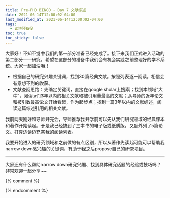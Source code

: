 ```yaml
---
title: Pre-PHD BINGO - Day 7 文献综述
date: 2021-06-14T12:00:02-04:00
last_modified_at: 2021-06-14T12:00:02-04:00
tags:
  - 读博预备役
toc: true
toc_sticky: false
---
```


大家好！不知不觉中我们的第一部分准备已经完成了。接下来我们正式进入活动的第二部分——研究。希望在这部分的准备中我们会有机会实践之前整理好的学术系统。大家一起加油哦！

<!--more-->
- 根据自己的研究兴趣关键词，找到30篇经典文献。按照列表逐一阅读。相信会有意想不到的收获。
- 文献查阅思路：先确定关键词，直接在google sholar上搜索；找到本领域“大牛”，阅读ta们3年以内的相关文献和被引用量最高的文献；从导师的近年论文和被引数最高论文开始看起，作为起步点；找到一篇3年以内的文献综述，阅读这篇综述引用的相关文献。

我前两天刚好和导师开完会，导师推荐我开学前可以先从我们研究领域的经典课本和著作开始读起。于是我已经搞到了三本书的电子版或纸质版，又额外列了5篇论文。打算边读边充实我的阅读列表。

我要开始进入的研究领域和之前做的有点区别，所以从著作先读起可能可以帮助我narrow down感兴趣的关键词，有助于我之后propose自己的研究项目。

---
大家还有什么帮助narrow down研究兴趣、找到具体研究话题的经验或技巧吗？非常欢迎一起分享~~

{% comment %}


{% endcomment %}